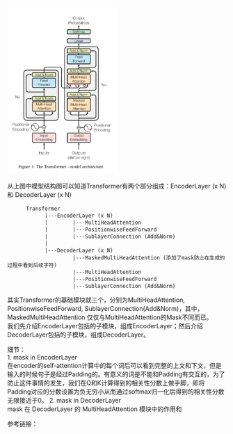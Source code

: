 <img src="model-structure.png" width="50%">

从上图中模型结构图可以知道Transformer有两个部分组成：EncoderLayer (x N) 和 DecoderLayer (x N)

```
      Transformer
            |---EncoderLayer (x N)
            |        |---MultiHeadAttention
            |        |---PositionwiseFeedForward
            |        |---SublayerConnection (Add&Norm)
            |
            |---DecoderLayer (x N)
                     |---MaskedMultiHeadAttention (添加了mask防止在生成的过程中看到后续字符)
                     |---MultiHeadAttention
                     |---PositionwiseFeedForward
                     |---SublayerConnection (Add&Norm)
```

其实Transformer的基础模块就三个，分别为MultiHeadAttention, PositionwiseFeedForward, SublayerConnection(Add&Norm)，其中，MaskedMultiHeadAttention 仅仅与MultiHeadAttention的Mask不同而已。<br>
我们先介绍EncoderLayer包括的子模块，组成EncoderLayer；然后介绍DecoderLayer包括的子模块，组成DecoderLayer。

细节：<br>
    1. mask in EncoderLayer<br>
       在encoder的self-attention计算中的每个词后可以看到完整的上文和下文，但是输入的时候句子是经过Padding的。有意义的词是不能和Padding有交互的，为了防止这件事情的发生，我们在Q和K计算得到的相关性分数上做手脚，即将Padding对应的分数设置为负无穷小从而通过softmax归一化后得到的相关性分数无限接近于0。
    2. mask in DecoderLayer <br>
       mask 在 DecoderLayer 的 MultiHeadAttention 模块中的作用和

参考链接：
 